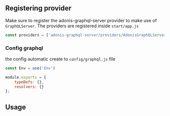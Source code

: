 ## Registering provider

Make sure to register the adonis-graphql-server provider to make use of `GraphQLServer`. The providers are registered inside `start/app.js`

```js
const providers = ['adonis-graphql-server/providers/AdonisGraphQLServerProvider'];
```

### Config graphql

the config automatic create to `config/graphql.js` file

```js
const Env = use('Env')

module.exports = {
    typeDefs: {},
    resolvers: {}
};
```

## Usage